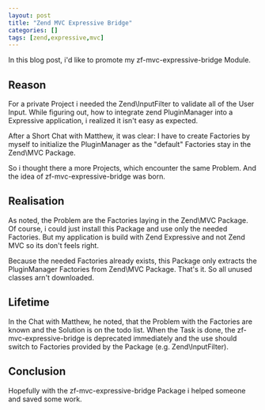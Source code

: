 ```yaml
---
layout: post
title: "Zend MVC Expressive Bridge"
categories: []
tags: [zend,expressive,mvc]
---
```


In this blog post, i'd like to promote my zf-mvc-expressive-bridge Module.

## Reason

For a private Project i needed the Zend\InputFilter to validate all of the User Input. While
figuring out, how to integrate zend PluginManager into a Expressive application, i realized it
isn't easy as expected.

After a Short Chat with Matthew, it was clear: I have to create Factories by myself to initialize
the PluginManager as the "default" Factories stay in the Zend\MVC Package.

So i thought there a more Projects, which encounter the same Problem. And the idea of zf-mvc-expressive-bridge was born.

## Realisation

As noted, the Problem are the Factories laying in the Zend\MVC Package. Of course, i could just install this Package
and use only the needed Factories.
But my application is build with Zend Expressive and not Zend MVC so its don't feels right.

Because the needed Factories already exists, this Package only extracts the PluginManager Factories from Zend\MVC
Package. That's it. So all unused classes arn't downloaded.

## Lifetime

In the Chat with Matthew, he noted, that the Problem with the Factories are known and the Solution is on the todo list.
When the Task is done, the zf-mvc-expressive-bridge is deprecated immediately and the use should switch to Factories
provided by the Package (e.g. Zend\InputFilter).

## Conclusion

Hopefully with the zf-mvc-expressive-bridge Package i helped someone and saved some work.